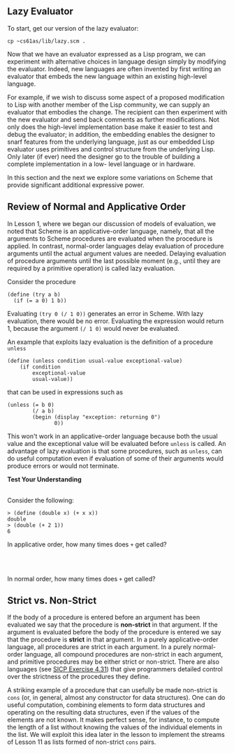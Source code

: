 ## Lazy Evaluator

To start, get our version of the lazy evaluator:

    cp ~cs61as/lib/lazy.scm .

Now that we have an evaluator expressed as a Lisp program, we can experiment
with alternative choices in language design simply by modifying the evaluator.
Indeed, new languages are often invented by first writing an evaluator that
embeds the new language within an existing high-level language.

For example, if we wish to discuss some aspect of a proposed modification to
Lisp with another member of the Lisp community, we can supply an evaluator
that embodies the change. The recipient can then experiment with the new
evaluator and send back comments as further modifications. Not only does the
high-level implementation base make it easier to test and debug the evaluator;
in addition, the embedding enables the designer to snarf features from the
underlying language, just as our embedded Lisp evaluator uses primitives and
control structure from the underlying Lisp. Only later (if ever) need the
designer go to the trouble of building a complete implementation in a low-
level language or in hardware.

In this section and the next we explore some variations on Scheme that provide
significant additional expressive power.

## Review of Normal and Applicative Order

In Lesson 1, where we began our discussion of models of evaluation, we noted
that Scheme is an applicative-order language, namely, that all the arguments
to Scheme procedures are evaluated when the procedure is applied. In contrast,
normal-order languages delay evaluation of procedure arguments until the
actual argument values are needed. Delaying evaluation of procedure arguments
until the last possible moment (e.g., until they are required by a primitive
operation) is called lazy evaluation.

Consider the procedure
    
    
    (define (try a b)
      (if (= a 0) 1 b))
    

Evaluating `(try 0 (/ 1 0))` generates an error in Scheme. With lazy
evaluation, there would be no error. Evaluating the expression would return 1,
because the argument `(/ 1 0)` would never be evaluated.

An example that exploits lazy evaluation is the definition of a procedure
`unless`

    (define (unless condition usual-value exceptional-value)
        (if condition
            exceptional-value
            usual-value)) 

that can be used in expressions such as

    (unless (= b 0)
            (/ a b)
            (begin (display "exception: returning 0")
                   0))

This won't work in an applicative-order language because both the usual value
and the exceptional value will be evaluated before `unless` is called. An
advantage of lazy evaluation is that some procedures, such as `unless`, can do
useful computation even if evaluation of some of their arguments would produce
errors or would not terminate.

<div class="mc">
<strong>Test Your Understanding</strong><br><br>

Consider the following:

<pre><code>> (define (double x) (+ x x))
double
> (double (+ 2 1))
6</code></pre>

In applicative order, how many times does <code>+</code> get called?

<ans text="Click to show answer." explanation="2" correct></ans>
<br><br>

In normal order, how many times does <code>+</code> get called?

<ans text="Click to show answer." explanation="3" correct></ans>
</div>

## Strict vs. Non-Strict

If the body of a procedure is entered before an argument has been evaluated we
say that the procedure is **non-strict** in that argument. If the argument is
evaluated before the body of the procedure is entered we say that the
procedure is **strict** in that argument. In a purely applicative-order
language, all procedures are strict in each argument. In a purely normal-order
language, all compound procedures are non-strict in each argument, and
primitive procedures may be either strict or non-strict. There are also
languages (see [SICP Exercise 4.31](http://mitpress.mit.edu/sicp/full-text/book/book-Z-H-27.html#%_thm_4.31)) that give programmers detailed control
over the strictness of the procedures they define.

A striking example of a procedure that can usefully be made non-strict is
`cons` (or, in general, almost any constructor for data structures). One can
do useful computation, combining elements to form data structures and
operating on the resulting data structures, even if the values of the elements
are not known. It makes perfect sense, for instance, to compute the length of
a list without knowing the values of the individual elements in the list. We
will exploit this idea later in the lesson to implement the streams of Lesson
11 as lists formed of non-strict `cons` pairs.

